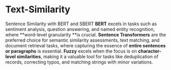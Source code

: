 # Text-Similarity
Sentence Similarity with BERT and SBERT
**BERT** excels in tasks such as sentiment analysis, question answering, and named entity recognition, where **word-level granularity **is crucial.
**Sentence Transformers** are the preferred choice for semantic similarity assessments, text matching, and document retrieval tasks, where capturing the essence of **entire sentences or paragraphs** is essential.
**Fuzzy** excels when the focus is on **character-level similarities**, making it a valuable tool for tasks like deduplication of records, correcting typos, and matching strings with minor variations.
